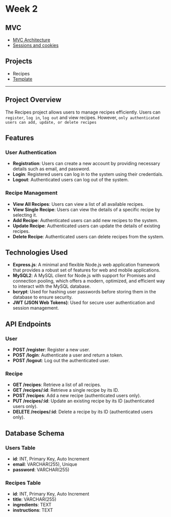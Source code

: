 # Week 2

## MVC

- [MVC Architecture](../06-mvc/README.md)
- [Sessions and cookies](../07-sessions-and-cookies/README.md)

## Projects

- Recipes
- [Template](https://github.com/HackYourFutureBelgium/node-template)

---

## Project Overview

The Recipes project allows users to manage recipes efficiently.
Users can `register`, `log in`, `log out` and view recipes.
However, `only authenticated users can add, update, or delete recipes`

## Features

### User Authentication

- **Registration**: Users can create a new account by providing necessary details such as email, and password.
- **Login**: Registered users can log in to the system using their credentials.
- **Logout**: Authenticated users can log out of the system.

### Recipe Management

- **View All Recipes**: Users can view a list of all available recipes.
- **View Single Recipe**: Users can view the details of a specific recipe by selecting it.
- **Add Recipe**: Authenticated users can add new recipes to the system.
- **Update Recipe**: Authenticated users can update the details of existing recipes.
- **Delete Recipe**: Authenticated users can delete recipes from the system.

## Technologies Used

- **Express.js**: A minimal and flexible Node.js web application framework that provides a robust set of features for web and mobile applications.
- **MySQL2**: A MySQL client for Node.js with support for Promises and connection pooling, which offers a modern, optimized, and efficient way to interact with the MySQL database.
- **bcrypt**: Used for hashing user passwords before storing them in the database to ensure security.
- **JWT (JSON Web Tokens)**: Used for secure user authentication and session management.

## API Endpoints

### User 

- **POST /register**: Register a new user.
- **POST /login**: Authenticate a user and return a token.
- **POST /logout**: Log out the authenticated user.

### Recipe

- **GET /recipes**: Retrieve a list of all recipes.
- **GET /recipes/:id**: Retrieve a single recipe by its ID.
- **POST /recipes**: Add a new recipe (authenticated users only).
- **PUT /recipes/:id**: Update an existing recipe by its ID (authenticated users only).
- **DELETE /recipes/:id**: Delete a recipe by its ID (authenticated users only).

## Database Schema

### Users Table

- **id**: INT, Primary Key, Auto Increment
- **email**: VARCHAR(255), Unique
- **password**: VARCHAR(255)

### Recipes Table

- **id**: INT, Primary Key, Auto Increment
- **title**: VARCHAR(255)
- **ingredients**: TEXT
- **instructions**: TEXT
